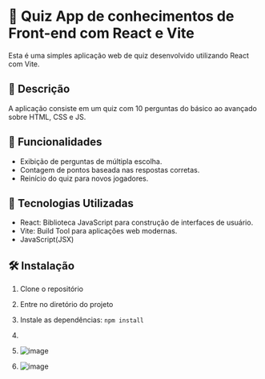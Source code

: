 # 🧩 Quiz App de conhecimentos de Front-end com React e Vite

Esta é uma simples aplicação web de quiz desenvolvido utilizando React com Vite.

## 📝 Descrição

A aplicação consiste em um quiz com 10 perguntas do básico ao avançado sobre HTML, CSS e JS.

## 🚀 Funcionalidades

- Exibição de perguntas de múltipla escolha.
- Contagem de pontos baseada nas respostas corretas.
- Reinício do quiz para novos jogadores.

## 🔧 Tecnologias Utilizadas

- React: Biblioteca JavaScript para construção de interfaces de usuário.
- Vite: Build Tool para aplicações web modernas.
- JavaScript(JSX)

## 🛠️ Instalação

1. Clone o repositório
2. Entre no diretório do projeto
3. Instale as dependências: `npm install`

4. 
4. ![image](https://github.com/devheloisacabral/REACT-QUIZ/assets/108575773/dbf2b3fa-3f34-457b-ada7-be8d4d78a789)

5. ![image](https://github.com/devheloisacabral/REACT-QUIZ/assets/108575773/b81338cc-c653-4300-bb22-1501b165097d)








